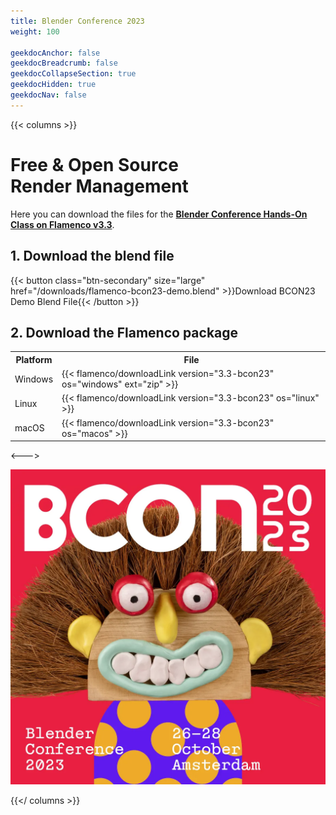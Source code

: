 ```yaml
---
title: Blender Conference 2023
weight: 100

geekdocAnchor: false
geekdocBreadcrumb: false
geekdocCollapseSection: true
geekdocHidden: true
geekdocNav: false
---
```


{{< columns >}}

# Free & Open Source <br> Render Management

Here you can download the files for the [**Blender Conference Hands-On Class on Flamenco v3.3**][schedule].

[schedule]: https://conference.blender.org/2023/presentations/1862/

## 1. Download the blend file

{{< button class="btn-secondary" size="large" href="/downloads/flamenco-bcon23-demo.blend" >}}Download BCON23 Demo Blend File{{< /button >}}

<p><!-- weirdly necessary for spacing while inside a <columns> --></p>

## 2. Download the Flamenco package

<table>
<tr><th> Platform</th><th>File                                                </th></tr>
<tr><td> Windows </td><td>{{< flamenco/downloadLink version="3.3-bcon23" os="windows" ext="zip" >}}</td></tr>
<tr><td> Linux   </td><td>{{< flamenco/downloadLink version="3.3-bcon23" os="linux" >}}            </td></tr>
<tr><td> macOS   </td><td>{{< flamenco/downloadLink version="3.3-bcon23" os="macos" >}}            </td></tr>
</table>

<--->

![BCon Banner](bcon-banner.webp)

{{</ columns >}}
